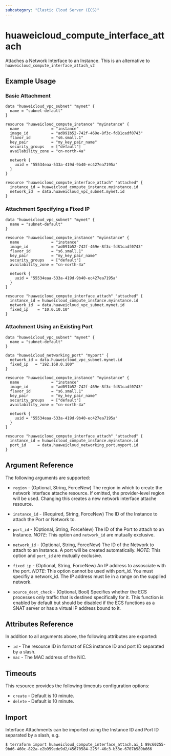 ```yaml
---
subcategory: "Elastic Cloud Server (ECS)"
---
```


# huaweicloud_compute_interface_attach

Attaches a Network Interface to an Instance. This is an alternative to `huaweicloud_compute_interface_attach_v2`

## Example Usage

### Basic Attachment

```hcl
data "huaweicloud_vpc_subnet" "mynet" {
  name = "subnet-default"
}

resource "huaweicloud_compute_instance" "myinstance" {
  name              = "instance"
  image_id          = "ad091b52-742f-469e-8f3c-fd81cadf0743"
  flavor_id         = "s6.small.1"
  key_pair          = "my_key_pair_name"
  security_groups   = ["default"]
  availability_zone = "cn-north-4a"

  network {
    uuid = "55534eaa-533a-419d-9b40-ec427ea7195a"
  }
}

resource "huaweicloud_compute_interface_attach" "attached" {
  instance_id = huaweicloud_compute_instance.myinstance.id
  network_id  = data.huaweicloud_vpc_subnet.mynet.id
}
```

### Attachment Specifying a Fixed IP

```hcl
data "huaweicloud_vpc_subnet" "mynet" {
  name = "subnet-default"
}

resource "huaweicloud_compute_instance" "myinstance" {
  name              = "instance"
  image_id          = "ad091b52-742f-469e-8f3c-fd81cadf0743"
  flavor_id         = "s6.small.1"
  key_pair          = "my_key_pair_name"
  security_groups   = ["default"]
  availability_zone = "cn-north-4a"

  network {
    uuid = "55534eaa-533a-419d-9b40-ec427ea7195a"
  }
}

resource "huaweicloud_compute_interface_attach" "attached" {
  instance_id = huaweicloud_compute_instance.myinstance.id
  network_id  = data.huaweicloud_vpc_subnet.mynet.id
  fixed_ip    = "10.0.10.10"
}
```

### Attachment Using an Existing Port

```hcl
data "huaweicloud_vpc_subnet" "mynet" {
  name = "subnet-default"
}

data "huaweicloud_networking_port" "myport" {
  network_id = data.huaweicloud_vpc_subnet.mynet.id
  fixed_ip   = "192.168.0.100"
}

resource "huaweicloud_compute_instance" "myinstance" {
  name              = "instance"
  image_id          = "ad091b52-742f-469e-8f3c-fd81cadf0743"
  flavor_id         = "s6.small.1"
  key_pair          = "my_key_pair_name"
  security_groups   = ["default"]
  availability_zone = "cn-north-4a"

  network {
    uuid = "55534eaa-533a-419d-9b40-ec427ea7195a"
  }
}

resource "huaweicloud_compute_interface_attach" "attached" {
  instance_id = huaweicloud_compute_instance.myinstance.id
  port_id     = data.huaweicloud_networking_port.myport.id
}
```

## Argument Reference

The following arguments are supported:

* `region` - (Optional, String, ForceNew) The region in which to create the network interface attache resource. If
  omitted, the provider-level region will be used. Changing this creates a new network interface attache resource.

* `instance_id` - (Required, String, ForceNew) The ID of the Instance to attach the Port or Network to.

* `port_id` - (Optional, String, ForceNew) The ID of the Port to attach to an Instance.
  _NOTE_: This option and `network_id` are mutually exclusive.

* `network_id` - (Optional, String, ForceNew) The ID of the Network to attach to an Instance. A port will be created
  automatically.
  _NOTE_: This option and `port_id` are mutually exclusive.

* `fixed_ip` - (Optional, String, ForceNew) An IP address to assosciate with the port.
  _NOTE_: This option cannot be used with port_id. You must specifiy a network_id. The IP address must lie in a range on
  the supplied network.

* `source_dest_check` - (Optional, Bool) Specifies whether the ECS processes only traffic that is destined specifically
  for it. This function is enabled by default but should be disabled if the ECS functions as a SNAT server or has a
  virtual IP address bound to it.

## Attributes Reference

In addition to all arguments above, the following attributes are exported:

* `id` - The resource ID in format of ECS instance ID and port ID separated by a slash.
* `mac` - The MAC address of the NIC.

## Timeouts

This resource provides the following timeouts configuration options:

* `create` - Default is 10 minute.
* `delete` - Default is 10 minute.

## Import

Interface Attachments can be imported using the Instance ID and Port ID separated by a slash, e.g.

```
$ terraform import huaweicloud_compute_interface_attach.ai_1 89c60255-9bd6-460c-822a-e2b959ede9d2/45670584-225f-46c3-b33e-6707b589b666
```

